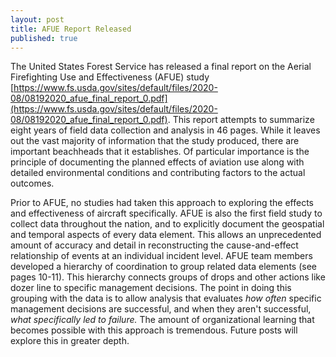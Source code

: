 ```yaml
---
layout: post
title: AFUE Report Released
published: true
---
```


The United States Forest Service has released a final report on the Aerial Firefighting Use and Effectiveness (AFUE) study [https://www.fs.usda.gov/sites/default/files/2020-08/08192020_afue_final_report_0.pdf](https://www.fs.usda.gov/sites/default/files/2020-08/08192020_afue_final_report_0.pdf). This report attempts to summarize eight years of field data collection and analysis in 46 pages. While it leaves out the vast majority of information that the study produced, there are important beachheads that it establishes. Of particular importance is the principle of documenting the planned effects of aviation use along with detailed environmental conditions and contributing factors to the actual outcomes.

Prior to AFUE, no studies had taken this approach to exploring the effects and effectiveness of aircraft specifically. AFUE is also the first field study to collect data throughout the nation, and to explicitly document the geospatial and temporal aspects of every data element. This allows an unprecedented amount of accuracy and detail in reconstructing the cause-and-effect relationship of events at an individual incident level. AFUE team members developed a hierarchy of coordination to group related data elements (see pages 10-11). This hierarchy connects groups of drops and other actions like dozer line to specific management decisions. The point in doing this grouping with the data is to allow analysis that evaluates _how often_ specific management decisions are successful, and when they aren't successful, _what specifically led to failure._ The amount of organizational learning that becomes possible with this approach is tremendous. Future posts will explore this in greater depth.
